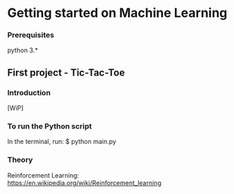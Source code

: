 # Getting started on Machine Learning

### Prerequisites
python 3.*





## First project - Tic-Tac-Toe

### Introduction
[WiP]


### To run the Python script
In the terminal, run:
$ python main.py

### Theory
Reinforcement Learning:
https://en.wikipedia.org/wiki/Reinforcement_learning
